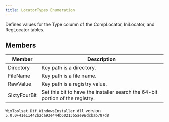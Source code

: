 ```yaml
---
title: LocatorTypes Enumeration
---
```

Defines values for the Type column of the CompLocator, IniLocator, and RegLocator tables.
## Members
| Member | Description |
| ------ | ----------- |
| Directory | Key path is a directory. |
| FileName | Key path is a file name. |
| RawValue | Key path is a registry value. |
| SixtyFourBit | Set this bit to have the installer search the 64-bit portion of the registry. |
`WixToolset.Dtf.WindowsInstaller.dll` version `5.0.0+41e11442b2ca93e444b60213b5ae99dcbab787d8`
